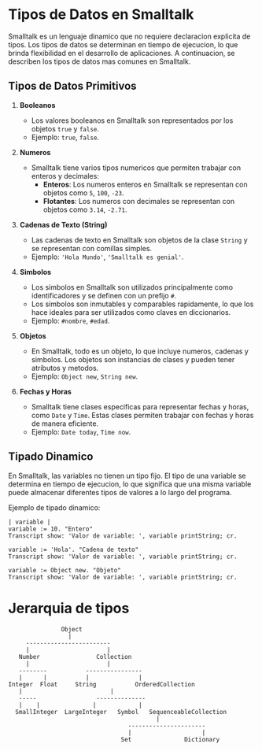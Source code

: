 # Tipos de Datos en Smalltalk

Smalltalk es un lenguaje dinamico que no requiere declaracion explicita de tipos. Los tipos de datos se determinan en tiempo de ejecucion, lo que brinda flexibilidad en el desarrollo de aplicaciones. A continuacion, se describen los tipos de datos mas comunes en Smalltalk.

## Tipos de Datos Primitivos

1. **Booleanos**
   - Los valores booleanos en Smalltalk son representados por los objetos `true` y `false`.
   - Ejemplo: `true`, `false`.

2. **Numeros**
   - Smalltalk tiene varios tipos numericos que permiten trabajar con enteros y decimales:
     - **Enteros**: Los numeros enteros en Smalltalk se representan con objetos como `5`, `100`, `-23`.
     - **Flotantes**: Los numeros con decimales se representan con objetos como `3.14`, `-2.71`.

3. **Cadenas de Texto (String)**
   - Las cadenas de texto en Smalltalk son objetos de la clase `String` y se representan con comillas simples.
   - Ejemplo: `'Hola Mundo'`, `'Smalltalk es genial'`.

4. **Simbolos**
   - Los simbolos en Smalltalk son utilizados principalmente como identificadores y se definen con un prefijo `#`.
   - Los simbolos son inmutables y comparables rapidamente, lo que los hace ideales para ser utilizados como claves en diccionarios.
   - Ejemplo: `#nombre`, `#edad`.

5. **Objetos**
   - En Smalltalk, todo es un objeto, lo que incluye numeros, cadenas y simbolos. Los objetos son instancias de clases y pueden tener atributos y metodos.
   - Ejemplo: `Object new`, `String new`.

6. **Fechas y Horas**
   - Smalltalk tiene clases especificas para representar fechas y horas, como `Date` y `Time`. Estas clases permiten trabajar con fechas y horas de manera eficiente.
   - Ejemplo: `Date today`, `Time now`.

## Tipado Dinamico

En Smalltalk, las variables no tienen un tipo fijo. El tipo de una variable se determina en tiempo de ejecucion, lo que significa que una misma variable puede almacenar diferentes tipos de valores a lo largo del programa.

Ejemplo de tipado dinamico:

```smalltalk
| variable |
variable := 10. "Entero"
Transcript show: 'Valor de variable: ', variable printString; cr.

variable := 'Hola'. "Cadena de texto"
Transcript show: 'Valor de variable: ', variable printString; cr.

variable := Object new. "Objeto"
Transcript show: 'Valor de variable: ', variable printString; cr.
```

# Jerarquia de tipos

```plaintext
               Object
                 |
     ------------------------
     |                      |
   Number                Collection
     |                      |
   --------           ----------------
   |      |           |              |
Integer  Float     String           OrderedCollection
   |                         |
   -----                 --------------
   |    |               |            |
  SmallInteger  LargeInteger   Symbol   SequenceableCollection
                                          |
                                  ----------------------
                                  |                    |
                                Set               Dictionary
```
